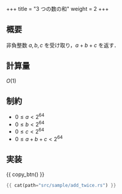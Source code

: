 +++
title = "3 つの数の和"
weight = 2
+++

## 概要
非負整数 $a, b, c$ を受け取り，$a + b + c$ を返す．

## 計算量
$O(1)$

## 制約
- $0 \leq a < 2^{64}$
- $0 \leq b < 2^{64}$
- $0 \leq c < 2^{64}$
- $0 \leq a + b + c < 2^{64}$

## 実装
{{ copy_btn() }}
```rs
{{ cat(path="src/sample/add_twice.rs") }}
```
